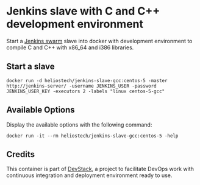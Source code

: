 Jenkins slave with C and C++ development environment
=====================================================

Start a [Jenkins swarm](https://wiki.jenkins-ci.org/display/JENKINS/Swarm+Plugin) slave into docker with development environment to compile C and C++ with x86_64 and i386 libraries.

## Start a slave

   `docker run -d heliostech/jenkins-slave-gcc:centos-5 -master http://jenkins-server/ -username JENKINS_USER -password JENKINS_USER_KEY -executors 2 -labels "linux centos-5-gcc"`


## Available Options

   Display the available options with the following command:

   `docker run -it --rm heliostech/jenkins-slave-gcc:centos-5 -help`


## Credits

   This container is part of [DevStack](https://www.devstack.com/), a project to facilitate DevOps work with continuous integration and deployment environment ready to use.
